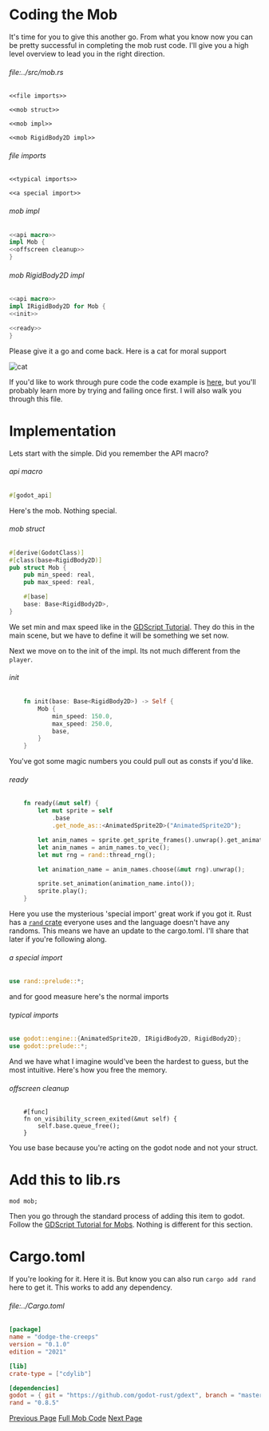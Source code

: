 # Coding the Mob

It's time for you to give this another go. From what you know now you can be pretty successful in completing the mob rust code. I'll give you a high level overview to lead you in the right direction.

###### file:../src/mob.rs
```
<<file imports>>

<<mob struct>>

<<mob impl>>

<<mob RigidBody2D impl>>

```


###### file imports
```
<<typical imports>>

<<a special import>>
```

###### mob impl
```rs
<<api macro>>
impl Mob {
<<offscreen cleanup>>
}
```

###### mob RigidBody2D impl
```rs
<<api macro>>
impl IRigidBody2D for Mob {
<<init>>

<<ready>>
}
```

Please give it a go and come back. Here is a cat for moral support

![cat](https://images.pexels.com/photos/96938/pexels-photo-96938.jpeg?auto=compress&cs=tinysrgb&w=1260&h=750&dpr=1)

If you'd like to work through pure code the code example is [here](https://github.com/0awful/literate-dodge-the-creeps-rust/blob/main/src/rust/src/mob.rs), but you'll probably learn more by trying and failing once first. I will also walk you through this file.

# Implementation
Lets start with the simple. Did you remember the API macro?

###### api macro
```rust
#[godot_api]
```

Here's the mob. Nothing special.

###### mob struct
```rs
#[derive(GodotClass)]
#[class(base=RigidBody2D)]
pub struct Mob {
    pub min_speed: real,
    pub max_speed: real,

    #[base]
    base: Base<RigidBody2D>,
}
```

We set min and max speed like in the [GDScript Tutorial](https://docs.godotengine.org/en/stable/getting_started/first_2d_game/05.the_main_game_scene.html#spawning-mobs). They do this in the main scene, but we have to define it will be something we set now. 

Next we move on to the init of the impl. Its not much different from the `player`.

###### init
```rust
    fn init(base: Base<RigidBody2D>) -> Self {
        Mob {
            min_speed: 150.0,
            max_speed: 250.0,
            base,
        }
    }
```

You've got some magic numbers you could pull out as consts if you'd like. 

###### ready
```rust
    fn ready(&mut self) {
        let mut sprite = self
            .base
            .get_node_as::<AnimatedSprite2D>("AnimatedSprite2D");

        let anim_names = sprite.get_sprite_frames().unwrap().get_animation_names();
        let anim_names = anim_names.to_vec();
        let mut rng = rand::thread_rng();

        let animation_name = anim_names.choose(&mut rng).unwrap();

        sprite.set_animation(animation_name.into());
        sprite.play();
    }
```

Here you use the mysterious 'special import' great work if you got it. Rust has a [`rand` crate](https://docs.rs/rand/latest/rand/) everyone uses and the language doesn't have any randoms. This means we have an update to the cargo.toml. I'll share that later if you're following along.

###### a special import
```rust
use rand::prelude::*;
```

and for good measure here's the normal imports

###### typical imports
```rust
use godot::engine::{AnimatedSprite2D, IRigidBody2D, RigidBody2D};
use godot::prelude::*;
```

And we have what I imagine would've been the hardest to guess, but the most intuitive. Here's how you free the memory.

###### offscreen cleanup
```
    #[func]
    fn on_visibility_screen_exited(&mut self) {
        self.base.queue_free();
    }
```

You use base because you're acting on the godot node and not your struct.

# Add this to lib.rs
```
mod mob;
```

Then you go through the standard process of adding this item to godot. Follow the [GDScript Tutorial for Mobs](https://docs.godotengine.org/en/stable/getting_started/first_2d_game/04.creating_the_enemy.html#). Nothing is different for this section.

# Cargo.toml
If you're looking for it. Here it is. But know you can also run `cargo add rand` here to get it. This works to add any dependency.

###### file:../Cargo.toml
```toml
[package]
name = "dodge-the-creeps"
version = "0.1.0"
edition = "2021"

[lib]
crate-type = ["cdylib"]

[dependencies]
godot = { git = "https://github.com/godot-rust/gdext", branch = "master" }
rand = "0.8.5"
```

[Previous Page](https://0awful.github.io/literate-dodge-the-creeps-rust/using-player-in-the-editor)
[Full Mob Code](https://github.com/0awful/literate-dodge-the-creeps-rust/blob/main/src/rust/src/mob.rs)
[Next Page](https://0awful.github.io/literate-dodge-the-creeps-rust/code-the-hud)
